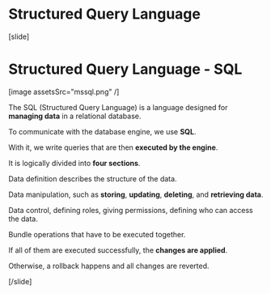 # Structured Query Language

[slide]
# Structured Query Language - SQL

[image assetsSrc="mssql.png" /]

The SQL (Structured Query Language) is a language designed for **managing data** in a relational database.

To communicate with the database engine, we use **SQL**.

With it, we write queries that are then **executed by the engine**.

It is logically divided into **four sections**.

Data definition describes the structure of the data.

Data manipulation, such as **storing**, **updating**, **deleting**, and **retrieving data**.

Data control, defining roles, giving permissions, defining who can access the data.

Bundle operations that have to be executed together.

If all of them are executed successfully, the **changes are applied**.

Otherwise, a rollback happens and all changes are reverted.

[/slide]
